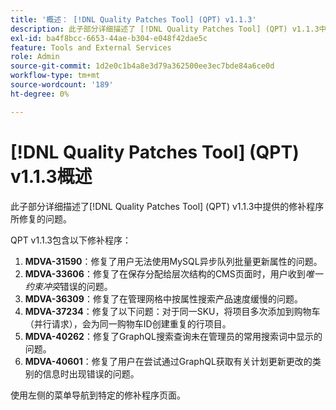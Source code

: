 ```yaml
---
title: '概述： [!DNL Quality Patches Tool] (QPT) v1.1.3'
description: 此子部分详细描述了 [!DNL Quality Patches Tool] (QPT) v1.1.3中提供的修补程序所修复的问题。
exl-id: ba4f8bcc-6653-44ae-b304-e048f42dae5c
feature: Tools and External Services
role: Admin
source-git-commit: 1d2e0c1b4a8e3d79a362500ee3ec7bde84a6ce0d
workflow-type: tm+mt
source-wordcount: '189'
ht-degree: 0%

---
```


# [!DNL Quality Patches Tool] (QPT) v1.1.3概述

此子部分详细描述了[!DNL Quality Patches Tool] (QPT) v1.1.3中提供的修补程序所修复的问题。

QPT v1.1.3包含以下修补程序：

1. **MDVA-31590**：修复了用户无法使用MySQL异步队列批量更新属性的问题。
1. **MDVA-33606**：修复了在保存分配给层次结构的CMS页面时，用户收到&#x200B;*唯一约束冲突*&#x200B;错误的问题。
1. **MDVA-36309**：修复了在管理网格中按属性搜索产品速度缓慢的问题。
1. **MDVA-37234**：修复了以下问题：对于同一SKU，将项目多次添加到购物车（并行请求），会为同一购物车ID创建重复的行项目。
1. **MDVA-40262**：修复了GraphQL搜索查询未在管理员的常用搜索词中显示的问题。
1. **MDVA-40601**：修复了用户在尝试通过GraphQL获取有关计划更新更改的类别的信息时出现错误的问题。

使用左侧的菜单导航到特定的修补程序页面。

